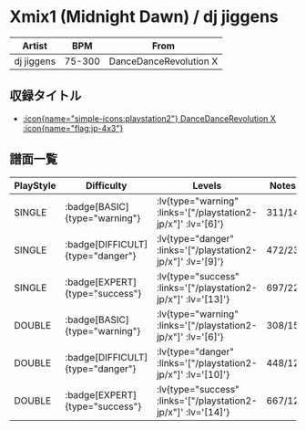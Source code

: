 # Xmix1 (Midnight Dawn) / dj jiggens

|Artist|BPM|From|
|------|---|----|
|dj jiggens|75-300|DanceDanceRevolution X|

## 収録タイトル

- [ :icon{name="simple-icons:playstation2"} DanceDanceRevolution X :icon{name="flag:jp-4x3"} ](/playstation2-jp/x)

## 譜面一覧

|PlayStyle|Difficulty|Levels|Notes|Movie|
|---------|----------|------|-----|-----|
|SINGLE| :badge[BASIC]{type="warning"} | :lv{type="warning" :links='["/playstation2-jp/x"]' :lv='[6]'} |311/14||
|SINGLE| :badge[DIFFICULT]{type="danger"} | :lv{type="danger" :links='["/playstation2-jp/x"]' :lv='[9]'} |472/23||
|SINGLE| :badge[EXPERT]{type="success"} | :lv{type="success" :links='["/playstation2-jp/x"]' :lv='[13]'} |697/22||
|DOUBLE| :badge[BASIC]{type="warning"} | :lv{type="warning" :links='["/playstation2-jp/x"]' :lv='[6]'} |308/15||
|DOUBLE| :badge[DIFFICULT]{type="danger"} | :lv{type="danger" :links='["/playstation2-jp/x"]' :lv='[10]'} |448/12||
|DOUBLE| :badge[EXPERT]{type="success"} | :lv{type="success" :links='["/playstation2-jp/x"]' :lv='[14]'} |667/12||

